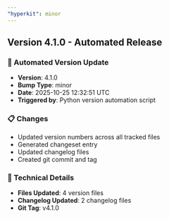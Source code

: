 ```yaml
---
"hyperkit": minor
---
```


## Version 4.1.0 - Automated Release

### 🚀 Automated Version Update
- **Version**: 4.1.0
- **Bump Type**: minor
- **Date**: 2025-10-25 12:32:51 UTC
- **Triggered by**: Python version automation script

### 📋 Changes
- Updated version numbers across all tracked files
- Generated changeset entry
- Updated changelog files
- Created git commit and tag

### 🔧 Technical Details
- **Files Updated**: 4 version files
- **Changelog Updated**: 2 changelog files
- **Git Tag**: v4.1.0

